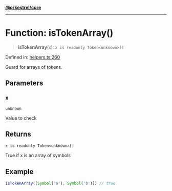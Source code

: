 [**@orkestrel/core**](../index.md)

***

# Function: isTokenArray()

> **isTokenArray**(`x`): `x is readonly Token<unknown>[]`

Defined in: [helpers.ts:260](https://github.com/orkestrel/core/blob/4aab0d299da5f30a0c75f3eda95d1b02f821688d/src/helpers.ts#L260)

Guard for arrays of tokens.

## Parameters

### x

`unknown`

Value to check

## Returns

`x is readonly Token<unknown>[]`

True if x is an array of symbols

## Example

```ts
isTokenArray([Symbol('a'), Symbol('b')]) // true
```
